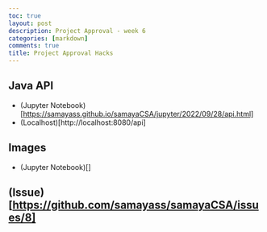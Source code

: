 ```yaml
---
toc: true
layout: post
description: Project Approval - week 6
categories: [markdown]
comments: true
title: Project Approval Hacks
---
```


## Java API
- (Jupyter Notebook)[https://samayass.github.io/samayaCSA/jupyter/2022/09/28/api.html]
- (Localhost)[http://localhost:8080/api]

## Images
- (Jupyter Notebook)[]

## (Issue)[https://github.com/samayass/samayaCSA/issues/8]